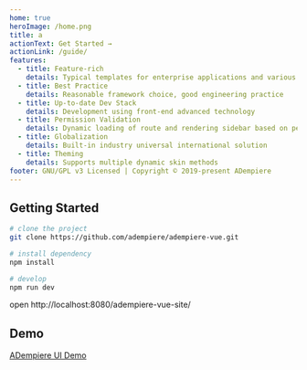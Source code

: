 ```yaml
---
home: true
heroImage: /home.png
title: a
actionText: Get Started →
actionLink: /guide/
features:
  - title: Feature-rich
    details: Typical templates for enterprise applications and various components
  - title: Best Practice
    details: Reasonable framework choice, good engineering practice
  - title: Up-to-date Dev Stack
    details: Development using front-end advanced technology
  - title: Permission Validation
    details: Dynamic loading of route and rendering sidebar based on permissions
  - title: Globalization
    details: Built-in industry universal international solution
  - title: Theming
    details: Supports multiple dynamic skin methods
footer: GNU/GPL v3 Licensed | Copyright © 2019-present ADempiere
---
```


## Getting Started

```bash
# clone the project
git clone https://github.com/adempiere/adempiere-vue.git

# install dependency
npm install

# develop
npm run dev
```

open http://localhost:8080/adempiere-vue-site/

## Demo

[ADempiere UI Demo](https://demo-ui.erpya.com/)
